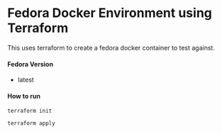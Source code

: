 Fedora Docker Environment using Terraform
=========================================

This uses terraform to create a fedora docker container to test against.

#### Fedora Version
* latest

#### How to run

```
terraform init
```

```
terraform apply
```
